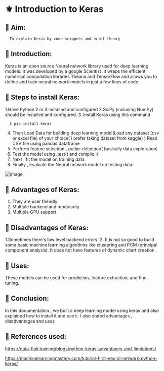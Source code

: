 
# :fleur_de_lis: Introduction to Keras


## :nazar_amulet: Aim:
      To explain Keras by code snippets and brief theory

## :nazar_amulet: Introduction:

Keras is an open source Neural network library used for deep learning models. It was developed by a google Scientist .It wraps the efficient numerical computation libraries Theano and TensorFlow and allows you to define and train neural network models in just a few lines of code.

## :nazar_amulet:  Steps to install Keras:
1.Have Python 2 or 3 installed and configured
2.SciPy (including NumPy) should be installed and configured.
3. Install Keras using this command

      $ pip install keras

 4. Then Load Data for building deep learning model(Load any dataset (csv or excel file) of your choice( i prefer taking dataset from kaggle) ) Read CSV file using pandas dataframe
 5. Perform feature selection , outlier detection( basically data exploration)
 6. Test the model using .test() and compile it
 7. Next , fit the model on training data.
 8. Finally , Evaluate the Neural network model on testing data.


![image](https://charleshsliao.files.wordpress.com/2017/04/keras.jpg?w=720)

## :nazar_amulet: Advantages of Keras:
 1. They are user friendly
 2. Multiple backend and modularity
 3. Multiple GPU support

## :nazar_amulet: Disadvantages of Keras:
 1.Sometimes there's low level backend errors.
 2.  It is not so good to build some basic machine learning algorithms like clustering and PCM (principal component analysis). It does not have features of dynamic chart creation.

## :nazar_amulet: Uses:
These models can be used for prediction, feature extraction, and fine-tuning.

## :nazar_amulet: Conclusion:

In this documentation , we built a deep learning model using keras and also explained how to install it and use it. I also stated advantages , disadvantages and uses

## :nazar_amulet: References used:
https://data-flair.training/blogs/python-keras-advantages-and-limitations/

https://machinelearningmastery.com/tutorial-first-neural-network-python-keras/
